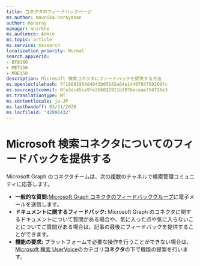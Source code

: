 ```yaml
---
title: コネクタのフィードバックページ
ms.author: mounika.narayanan
author: monaray
manager: mnirkhe
ms.audience: Admin
ms.topic: article
ms.service: mssearch
localization_priority: Normal
search.appverid:
- BFB160
- MET150
- MOE150
description: Microsoft 検索コネクタにフィードバックを提供する方法
ms.openlocfilehash: 7f16081954d4943b05142a64a1440784750209fc
ms.sourcegitcommit: 0fa3dc45ca9fe266822911b397beceae754726e3
ms.translationtype: MT
ms.contentlocale: ja-JP
ms.lasthandoff: 03/21/2020
ms.locfileid: "42891432"
---
```

# <a name="provide-feedback-for-microsoft-search-connectors"></a>Microsoft 検索コネクタについてのフィードバックを提供する

Microsoft Graph のコネクタチームは、次の複数のチャネルで検索管理コミュニティに応答します。

* **一般的な質問:**[Microsoft Graph コネクタのフィードバックグループ](mailto:MicrosoftGraphConnectorsFeedback@service.microsoft.com)に電子メールを送信します。
* **ドキュメントに関するフィードバック:** Microsoft Graph のコネクタに関するドキュメントについて質問がある場合や、気に入った点や気に入らないことについてご質問がある場合は、記事の最後にフィードバックを提供することができます。 
* **機能の要求:** プラットフォームで必要な操作を行うことができない場合は、 <a href="https://microsoftsearch.uservoice.com/forums/926998-connectors" target="_blank" data-linktype="external">Microsoft 検索 UserVoice</a>のカテゴリ**コネクタ**の下で機能の提案を行います。

